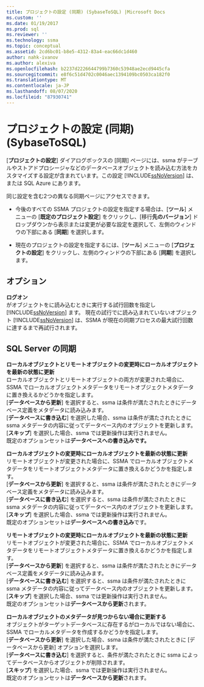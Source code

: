 ```yaml
---
title: プロジェクトの設定 (同期) (SybaseToSQL) |Microsoft Docs
ms.custom: ''
ms.date: 01/19/2017
ms.prod: sql
ms.reviewer: ''
ms.technology: ssma
ms.topic: conceptual
ms.assetid: 2cd6bc01-b8e5-4312-83a4-eac66dc1d460
author: nahk-ivanov
ms.author: alexiva
ms.openlocfilehash: b2237d2226644799b7360c53948ae2ecd9445cfa
ms.sourcegitcommit: e8f6c51d4702c0046aec1394109bc0503ca182f0
ms.translationtype: MT
ms.contentlocale: ja-JP
ms.lasthandoff: 08/07/2020
ms.locfileid: "87930741"
---
```

# <a name="project-settings-synchronization-sybasetosql"></a>プロジェクトの設定 (同期) (SybaseToSQL)
[**プロジェクトの設定**] ダイアログボックスの [同期] ページには、ssma がテーブルやストアドプロシージャなどのデータベースオブジェクトを読み込む方法をカスタマイズする設定が含まれています。この設定 [!INCLUDE[ssNoVersion](../../includes/ssnoversion-md.md)] は、または SQL Azure にあります。  
  
同じ設定を含む2つの異なる同期ページにアクセスできます。  
  
-   今後のすべての SSMA プロジェクトの設定を指定する場合は、[**ツール**] メニューの [**既定のプロジェクト設定**] をクリックし、[移行**先のバージョン**] ドロップダウンから表示または変更が必要な設定を選択して、左側のウィンドウの下部にある [**同期**] を選択します。  
  
-   現在のプロジェクトの設定を指定するには、[**ツール**] メニューの [**プロジェクトの設定**] をクリックし、左側のウィンドウの下部にある [**同期**] を選択します。  
  
## <a name="options"></a>オプション  
**ログオン**  
がオブジェクトをに読み込むときに実行する試行回数を指定し [!INCLUDE[ssNoVersion](../../includes/ssnoversion-md.md)] ます。 現在の試行でに読み込まれていないオブジェクト [!INCLUDE[ssNoVersion](../../includes/ssnoversion-md.md)] は、SSMA が現在の同期プロセスの最大試行回数に達するまで再試行されます。  
  
## <a name="synchronization-for-sql-server"></a>SQL Server の同期  
**ローカルオブジェクトとリモートオブジェクトの変更時にローカルオブジェクトを最新の状態に更新**  
ローカルオブジェクトとリモートオブジェクトの両方が変更された場合に、SSMA でローカルオブジェクトメタデータをリモートオブジェクトメタデータに置き換えるかどうかを指定します。  
[**データベースから更新**] を選択すると、ssma は条件が満たされたときにデータベース定義をメタデータに読み込みます。  
[**データベースに書き込む**] を選択した場合、ssma は条件が満たされたときに ssma メタデータの内容に従ってデータベース内のオブジェクトを更新します。  
[**スキップ**] を選択した場合、ssma では更新操作は実行されません。   
既定のオプションセットは**データベースへの書き込みです。**  
  
**ローカルオブジェクトの変更時にローカルオブジェクトを最新の状態に更新**  
リモートオブジェクトが変更された場合に、SSMA でローカルオブジェクトメタデータをリモートオブジェクトメタデータに置き換えるかどうかを指定します。  
[**データベースから更新**] を選択すると、ssma は条件が満たされたときにデータベース定義をメタデータに読み込みます。  
[**データベースに書き込む**] を選択すると、ssma は条件が満たされたときに ssma メタデータの内容に従ってデータベース内のオブジェクトを更新します。  
[**スキップ**] を選択した場合、ssma では更新操作は実行されません。   
既定のオプションセットは**データベースへの書き込み**です。  
  
**リモートオブジェクトの変更時にローカルオブジェクトを最新の状態に更新**  
リモートオブジェクトが変更された場合に、SSMA でローカルオブジェクトメタデータをリモートオブジェクトメタデータに置き換えるかどうかを指定します。  
[**データベースから更新**] を選択すると、ssma は条件が満たされたときにデータベース定義をメタデータに読み込みます。  
[**データベースに書き込む**] を選択すると、ssma は条件が満たされたときに ssma メタデータの内容に従ってデータベース内のオブジェクトを更新します。  
[**スキップ**] を選択した場合、ssma では更新操作は実行されません。   
既定のオプションセットは**データベースから更新**されます。  
  
**ローカルオブジェクトのメタデータが見つからない場合に更新する**  
オブジェクトがターゲットデータベースに存在するがローカルではない場合に、SSMA でローカルメタデータを作成するかどうかを指定します。  
[**データベースから更新**] を選択した場合、ssma は条件が満たされたときに [データベースから更新] オプションを選択します。  
[**データベースに書き込む**] を選択すると、条件が満たされたときに ssma によってデータベースからオブジェクトが削除されます。  
[**スキップ**] を選択した場合、ssma では更新操作は実行されません。   
既定のオプションセットは**データベースから更新**されます。  
  
